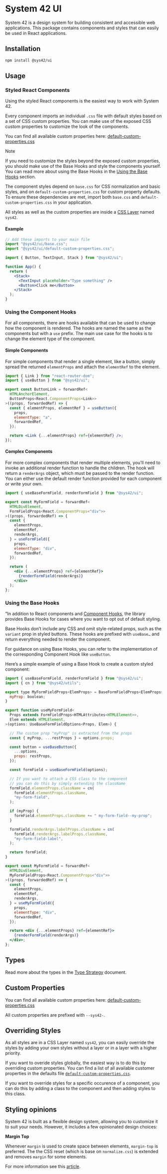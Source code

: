 # System 42 UI

System 42 is a design system for building consistent and accessible web applications. This package contains components and styles that can easily be used in React applications.

## Installation

```bash
npm install @sys42/ui
```

## Usage

### Styled React Components

Using the styled React components is the easiest way to work with System 42.

Every component imports an individual `.css` file with default styles based on a set of CSS custom properties. You can make use of the exposed CSS custom properties to customize the look of the components.

You can find all available custom properties here: [default-custom-properties.css](./lib/default-custom-properties.css)

> [!NOTE]
> If you need to customize the styles beyond the exposed custom properties, you should make use of the Base Hooks and style the components yourself. You can read more about using the Base Hooks in the [Using the Base Hooks](#using-the-base-hooks) section.

The component styles depend on `base.css` for CSS normalization and basic styles, and on `default-custom-properties.css` for custom property defaults. To ensure these dependencies are met, import both `base.css` and `default-custom-properties.css` in your application.

All styles as well as the custom properties are inside a [CSS Layer](https://www.w3.org/TR/css-cascade-5/#layering)
named `sys42`.

#### Example

```jsx
// Add these imports to your main file
import "@sys42/ui/base.css";
import "@sys42/ui/default-custom-properties.css";
```

```jsx
import { Button, TextInput, Stack } from "@sys42/ui";

function App() {
  return (
    <Stack>
      <TextInput placeholder="Type something" />
      <Button>Click me</Button>
    </Stack>
  );
}
```

### Using the Component Hooks

For all components, there are hooks available that can be used to change how the component is rendered. The hooks are named the same as the components but with a `use` prefix. The main use case for the hooks is to change the element type of the component.

#### Simple Components

For simple components that render a single element, like a button, simply spread the returned `elementProps` and attach the `elementRef` to the element.

```jsx
import { Link } from "react-router-dom";
import { useButton } from "@sys42/ui";

export const ButtonLink = forwardRef<
  HTMLAnchorElement,
  ButtonProps<React.ComponentProps<Link>>
>((props, forwardedRef) => {
  const { elementProps, elementRef } = useButton({
    props,
    elementType: "a",
    forwardedRef,
  });

  return <Link {...elementProps} ref={elementRef} />;
});
```

#### Complex Components

For more complex components that render multiple elements, you'll need to invoke an additional render function to handle the children. The hook will return a `renderArgs` object, which must be passed to the render function. You can either use the default render function provided for each component or write your own.

```jsx
import { useBaseFormField, renderFormField } from "@sys42/ui";

export const MyFormField = forwardRef<
  HTMLDivElement,
  FormFieldProps<React.ComponentProps<"div">>
>((props, forwardedRef) => {
  const {
    elementProps,
    elementRef,
    renderArgs,
  } = useFormField({
    props,
    elementType: "div",
    forwardedRef,
  });

  return (
    <div {...elementProps} ref={elementRef}>
      {renderFormField(renderArgs)}
    </div>
  );
};
```

### Using the Base Hooks

"In addition to React components and [Component Hooks](#using-the-component-hooks), the library provides Base Hooks for cases where you want to opt out of default styling.

Base Hooks don’t include any CSS and omit style-related props, such as the `variant` prop in styled buttons. These hooks are prefixed with `useBase…` and return everything needed to render the component.

For guidance on using Base Hooks, you can refer to the implementation of the corresponding Component Hook like `useButton`.

Here’s a simple example of using a Base Hook to create a custom styled component:

```jsx
import { useBaseFormField, renderFormField } from "@sys42/ui";
import { cn } from "@sys42/utils";

export type MyFormFieldProps<ElemProps> = BaseFormFieldProps<ElemProps> & {
  myProp: boolean;
}

export function useMyFormField<
  Props extends FormFieldProps<HTMLAttributes<HTMLElement>>,
  Elem extends HTMLElement,
>(options: UseBaseFormFieldOptions<Props, Elem>) {

  // The custom prop "myProp" is extracted from the props
  const { myProp, ...restProps } = options.props;

  const button = useBaseButton({
    ...options,
    props: restProps,
  });

  const formField = useBaseFormField(options);

  // If you want to attach a CSS class to the component
  // you can do this by simply extending the className
  formField.elementProps.className = cn(
    formField.elementProps.className,
    "my-form-field",
  );

  if (myProp) {
    formField.elementProps.className += " my-form-field--my-prop";
  }

  formField.renderArgs.labelProps.className = cn(
    formField.renderArgs.labelProps.className,
    "my-form-field-label",
  );

  return formField;
}

export const MyFormField = forwardRef<
  HTMLDivElement,
  MyFormFieldProps<React.ComponentProps<"div">>
>((props, forwardedRef) => {
  const {
    elementProps,
    elementRef,
    renderArgs,
  } = useMyFormField({
    props,
    elementType: "div",
    forwardedRef,
  });

  return <div {...elementProps} ref={elementRef}>
    {renderFormField(renderArgs)}
  </div>;
};

```

## Types

Read more about the types in the [Type Strategy](./TypeStrategy.md) document.

## Custom Properties

You can find all available custom properties here: [default-custom-properties.css](./lib/default-custom-properties.css)

All custom properties are prefixed with `--sys42-`.

## Overriding Styles

As all styles are in a CSS Layer named `sys42`, you can easily override the styles by adding your own styles without a layer or in a layer with a higher priority.

If you want to overide styles globally, the easiest way is to do this by overriding custom properties. You can find a list of all available customer properties in the defaults file [`default-custom-properties.css`](./lib/default-custom-properties.css).

If you want to override styles for a specific occurence of a component, you can do this by adding a class to the component and then adding styles to this class.

## Styling opinions

System 42 is built as a flexible design system, allowing you to customize it to suit your needs. However, it includes a few opinionated design choices:

**Margin Top**

Whenever `margin` is used to create space between elements, `margin-top` is preferred. The the CSS reset (which is base on `normalize.css`) is extended and removes `margin` for some elements.

For more information see this [article](https://dev.to/receter/why-i-fell-in-love-with-margin-top-3flg).

